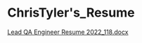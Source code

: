 # ChrisTyler's_Resume
[Lead QA Engineer Resume 2022_118.docx](https://github.com/ctyler123/Chris_Tyler/files/7891660/Lead.QA.Engineer.Resume.2022_118.docx)
